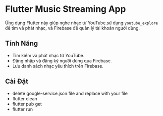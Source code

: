 # Flutter Music Streaming App

Ứng dụng Flutter này giúp  nghe nhạc từ YouTube.sử dụng `youtube_explore` để tìm và phát nhạc, và Firebase để quản lý tài khoản người dùng.

## Tính Năng

- Tìm kiếm và phát nhạc từ YouTube.
- Đăng nhập và đăng ký người dùng qua Firebase.
- Lưu danh sách nhạc yêu thích trên Firebase.

## Cài Đặt
- delete google-service.json file and replace with your file
- flutter clean
- flutter pub get
- flutter run